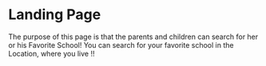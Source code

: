 # Landing Page

The purpose of this page is that the parents and children can search for her or his Favorite School!
You can search for your favorite school in the Location, where you live !!
